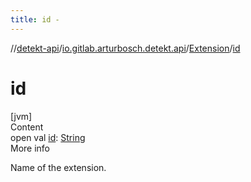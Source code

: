 ```yaml
---
title: id -
---
```

//[detekt-api](../../index.md)/[io.gitlab.arturbosch.detekt.api](../index.md)/[Extension](index.md)/[id](id.md)



# id  
[jvm]  
Content  
open val [id](id.md): [String](https://kotlinlang.org/api/latest/jvm/stdlib/kotlin/-string/index.html)  
More info  


Name of the extension.

  



